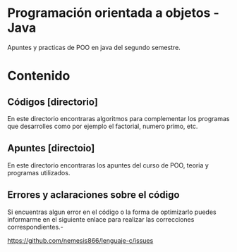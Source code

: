 Programación orientada a objetos - Java
=======================================

Apuntes y practicas de POO en java del segundo semestre.

# Contenido

## Códigos [directorio]

En este directorio encontraras algoritmos para complementar los programas que desarrolles como por ejemplo el factorial, numero primo, etc.

## Apuntes [directoio]

En este directorio encontraras los apuntes del curso de POO, teoria y programas utilizados.

## Errores y aclaraciones sobre el código

Si encuentras algun error en el código o la forma de optimizarlo puedes informarme en el siguiente enlace para realizar las correcciones correspondientes.-

<a href="https://github.com/nemesis866/lenguaje-c/issues">https://github.com/nemesis866/lenguaje-c/issues</a>